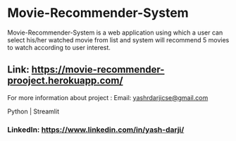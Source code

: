# Movie-Recommender-System
Movie-Recommender-System is a web application using which a user can select his/her watched movie from list and system will recommend 5 movies to watch according to user interest.

## Link: https://movie-recommender-prooject.herokuapp.com/

For more information about project : Email: yashrdarjicse@gmail.com

Python | Streamlit

### LinkedIn: https://www.linkedin.com/in/yash-darji/
